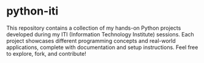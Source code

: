# python-iti
This repository contains a collection of my hands-on Python projects developed during my ITI (Information Technology Institute) sessions. Each project showcases different programming concepts and real-world applications, complete with documentation and setup instructions. Feel free to explore, fork, and contribute!
